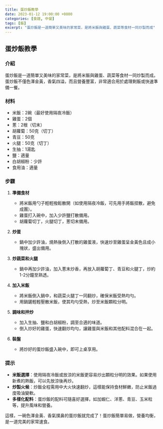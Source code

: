 ```yaml
---
title: 蛋炒飯教學
date: 2023-01-12 19:00:00 +0800
categories: [食譜, 中餐]
tags: [飯] 
excerpt: "蛋炒飯是一道簡單又美味的家常菜，是將米飯與雞蛋、蔬菜等食材一同炒製而成"
---
```


## 蛋炒飯教學

### 介紹
蛋炒飯是一道簡單又美味的家常菜，是將米飯與雞蛋、蔬菜等食材一同炒製而成。蛋炒飯不僅色澤金黃，香氣四溢，而且營養豐富，非常適合用於處理剩飯或快速準備一餐。

### 材料
- 米飯：2碗（最好使用隔夜冷飯）
- 雞蛋：2個
- 蔥：2根（切末）
- 胡蘿蔔：50克（切丁）
- 青豆：50克
- 火腿：50克（切丁）
- 生抽：1湯匙
- 鹽：適量
- 白胡椒粉：少許
- 食用油：適量

### 步驟

1. **準備食材**
   - 將米飯用勺子輕輕撥鬆散開（如使用隔夜冷飯，可先用手將飯捏散，避免成團）。
   - 雞蛋打入碗中，加入少許鹽打散備用。
   - 胡蘿蔔切丁，火腿切丁，蔥切末備用。

2. **炒蛋**
   - 鍋中加少許油，燒熱後倒入打散的雞蛋液，快速炒至雞蛋呈金黃色且成小塊狀，盛出備用。

3. **炒蔬菜和火腿**
   - 鍋中再加少許油，加入蔥末炒香，再放入胡蘿蔔丁、青豆和火腿丁，炒約1-2分鐘至熟透。

4. **加入米飯**
   - 將米飯倒入鍋中，和蔬菜火腿丁一同翻炒，確保米飯受熱均勻。
   - 用鍋鏟輕輕壓散米飯，使其均勻受熱，炒至米飯顆粒分明。

5. **調味和拌炒**
   - 加入生抽、鹽和白胡椒粉，調至合適的味道。
   - 倒入炒好的雞蛋，快速翻炒均勻，讓雞蛋與米飯和其他配料混合在一起。

6. **裝盤**
   - 將炒好的蛋炒飯盛入碗中，即可上桌享用。

### 提示
- **米飯選擇**：使用隔夜冷飯或放涼的米飯更容易炒出顆粒分明的效果。如果使用新煮的熱飯，可以先放涼後再炒。
- **炒製火候**：炒飯全程需用中大火快速翻炒，這樣能保持食材鮮嫩，防止米飯過度吸油變軟。
- **多樣化配料**：蛋炒飯的配料可隨喜好選擇，如加蝦仁、洋蔥、青豆、玉米粒等，提升風味和營養。

這樣，一碗色澤金黃、香氣撲鼻的蛋炒飯就完成了！蛋炒飯簡單易做，營養均衡，是一道完美的家常速食。
